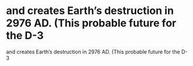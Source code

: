# and creates Earth’s destruction in 2976 AD. (This probable future for the D-3

and creates Earth’s destruction in 2976 AD. (This probable future for the D-3